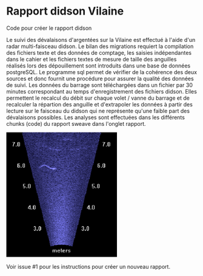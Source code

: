 # Rapport didson Vilaine

Code pour créer le rapport didson 

Le suivi des dévalaisons d'argentées sur la Vilaine est effectué à l'aide d'un radar multi-faisceau didson.
Le bilan des migrations requiert la compilation des fichiers texte et des données de comptage, les saisies indépendantes
dans le cahier et les fichiers textes de mesure de taille des anguilles réalisés lors des dépouillement sont introduits
dans une base de données postgreSQL. Le programme sql permet de vérifier de la cohérence des deux sources et donc fournit
une procédure pour assurer la qualité des données de suivi.
Les données du barrage sont téléchargées dans un fichier par 30 minutes correspondant au temps d'enregistrement des fichiers 
didson. Elles permettent le recalcul du débit sur chaque volet / vanne du barrage et de recalculer la répartion des anguille
et d'extrapoler les données à partir des lecture sur le faisceau du didson qui ne représente qu'une faible part des dévalaisons possibles.
Les analyses sont effectuées dans les différents chunks (code) du rapport sweave dans l'onglet rapport.

![Anguille en migration au droit du didson](/image/ang1.png)

Voir issue #1 pour les instructions pour créer un nouveau rapport.
